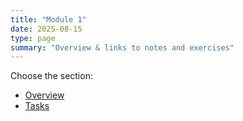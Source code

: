 ```yaml
---
title: "Module 1"
date: 2025-08-15
type: page
summary: "Overview & links to notes and exercises"
---
```


Choose the section:
- [Overview](/modules/module1/overview/)
- [Tasks](/modules/module1/tasks/)

